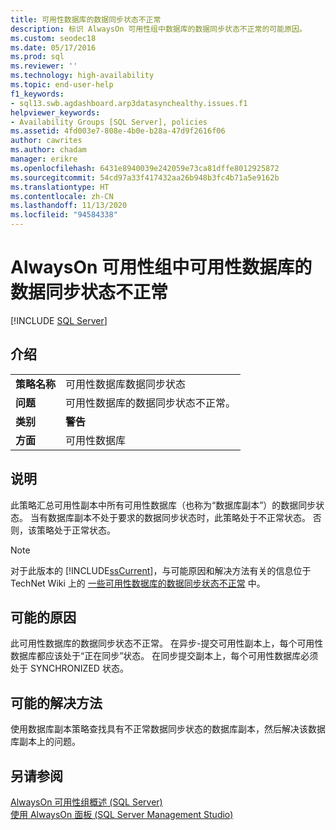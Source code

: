 ```yaml
---
title: 可用性数据库的数据同步状态不正常
description: 标识 AlwaysOn 可用性组中数据库的数据同步状态不正常的可能原因。
ms.custom: seodec18
ms.date: 05/17/2016
ms.prod: sql
ms.reviewer: ''
ms.technology: high-availability
ms.topic: end-user-help
f1_keywords:
- sql13.swb.agdashboard.arp3datasynchealthy.issues.f1
helpviewer_keywords:
- Availability Groups [SQL Server], policies
ms.assetid: 4fd003e7-808e-4b0e-b28a-47d9f2616f06
author: cawrites
ms.author: chadam
manager: erikre
ms.openlocfilehash: 6431e8940039e242059e73ca81dffe8012925872
ms.sourcegitcommit: 54cd97a33f417432aa26b948b3fc4b71a5e9162b
ms.translationtype: HT
ms.contentlocale: zh-CN
ms.lasthandoff: 11/13/2020
ms.locfileid: "94584338"
---
```

# <a name="data-synchronization-state-of-availability-database-is-not-healthy-for-an-always-on-availability-group"></a>AlwaysOn 可用性组中可用性数据库的数据同步状态不正常
[!INCLUDE [SQL Server](../../../includes/applies-to-version/sqlserver.md)]
    
## <a name="introduction"></a>介绍  
  
|||  
|-|-|  
|**策略名称**|可用性数据库数据同步状态|  
|**问题**|可用性数据库的数据同步状态不正常。|  
|**类别**|**警告**|  
|**方面**|可用性数据库|  
  
## <a name="description"></a>说明  
 此策略汇总可用性副本中所有可用性数据库（也称为“数据库副本”）的数据同步状态。 当有数据库副本不处于要求的数据同步状态时，此策略处于不正常状态。 否则，该策略处于正常状态。  
  
> [!NOTE]  
>  对于此版本的 [!INCLUDE[ssCurrent](../../../includes/sscurrent-md.md)]，与可能原因和解决方法有关的信息位于 TechNet Wiki 上的 [一些可用性数据库的数据同步状态不正常](https://go.microsoft.com/fwlink/p/?LinkId=220858) 中。  
  
## <a name="possible-causes"></a>可能的原因  
 此可用性数据库的数据同步状态不正常。 在异步-提交可用性副本上，每个可用性数据库都应该处于“正在同步”状态。 在同步提交副本上，每个可用性数据库必须处于 SYNCHRONIZED 状态。  
  
## <a name="possible-solution"></a>可能的解决方法  
 使用数据库副本策略查找具有不正常数据同步状态的数据库副本，然后解决该数据库副本上的问题。  
  
## <a name="see-also"></a>另请参阅  
 [AlwaysOn 可用性组概述 (SQL Server)](~/database-engine/availability-groups/windows/overview-of-always-on-availability-groups-sql-server.md)   
 [使用 AlwaysOn 面板 (SQL Server Management Studio)](~/database-engine/availability-groups/windows/use-the-always-on-dashboard-sql-server-management-studio.md)  
  
  


